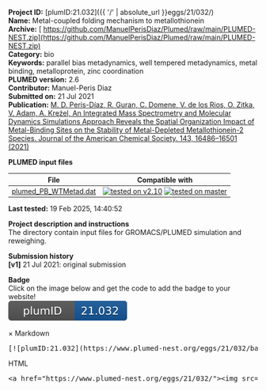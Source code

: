 **Project ID:** [plumID:21.032]({{ '/' | absolute_url }}eggs/21/032/)  
**Name:**  Metal-coupled folding mechanism to metallothionein  
**Archive:** [ https://github.com/ManuelPerisDiaz/Plumed/raw/main/PLUMED-NEST.zip](https://github.com/ManuelPerisDiaz/Plumed/raw/main/PLUMED-NEST.zip)  
**Category:**  bio  
**Keywords:**  parallel bias metadynamics, well tempered metadynamics, metal binding, metalloprotein, zinc coordination  
**PLUMED version:**  2.6  
**Contributor:**  Manuel-Peris Diaz  
**Submitted on:** 21 Jul 2021  
**Publication:** [M. D. Peris-Díaz, R. Guran, C. Domene, V. de los Rios, O. Zitka, V. Adam, A. Krężel, An Integrated Mass Spectrometry and Molecular Dynamics Simulations Approach Reveals the Spatial Organization Impact of Metal-Binding Sites on the Stability of Metal-Depleted Metallothionein-2 Species. Journal of the American Chemical Society. 143, 16486–16501 (2021)](http://dx.doi.org/10.1021/jacs.1c05495)  
  
**PLUMED input files**  
  
| File     | Compatible with |  
|:--------:|:--------:|  
| [plumed_PB_WTMetad.dat](./data/plumed_PB_WTMetad.dat.md) |  [![tested on v2.10](https://img.shields.io/badge/v2.10-passing-green.svg)](data/plumed_PB_WTMetad.dat.plumed.stderr) [![tested on master](https://img.shields.io/badge/master-passing-green.svg)](data/plumed_PB_WTMetad.dat.plumed_master.stderr) |  
  
**Last tested:**  19 Feb 2025, 14:40:52
  
**Project description and instructions**  
The directory contain input files for GROMACS/PLUMED simulation and reweighing. 

  
**Submission history**  
**[v1]** 21 Jul 2021: original submission  
  
**Badge**  
Click on the image below and get the code to add the badge to your website!  
<img src="./badge.svg" alt="plumeDnest:21.032" id="myBtn" class="badge">
<div id="myModal" class="modal">
  <div class="modal-content">
    <span class="close">&times;</span>
    Markdown<pre>[![plumID:21.032](https://www.plumed-nest.org/eggs/21/032/badge.svg)](https://www.plumed-nest.org/eggs/21/032/)</pre>
    HTML<pre>&lt;a href="https://www.plumed-nest.org/eggs/21/032/"&gt;&lt;img src="https://www.plumed-nest.org/eggs/21/032/badge.svg" alt="plumID:21.032"&gt;&lt;/a&gt;</pre>
  </div>
</div>
